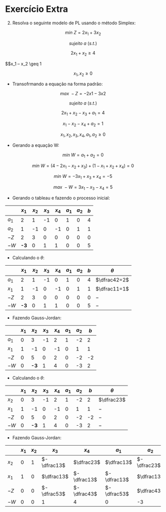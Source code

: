 # Exercício Extra

2. Resolva o seguinte modelo de PL usando o método Simplex:

$$min\ Z = 2x_1 + 3x_2$$

$$sujeito\ a\ (s.t.)$$

$$2x_1 + x_2 \geq 4$$

$$x_1 – x_2 \geq 1

$$x_1, x_2 \geq 0$$

- Transofrmando a equação na forma padrão:

$$max\ -Z = -2x1 - 3x2$$

$$sujeito\ a\ (s.t.)$$

$$2x_1 + x_2 -x_3+a_1=4$$

$$x_1-x_2-x_4+a_2=1$$

$$x_1, x_2,x_3,x_4,a_1,a_2 \geq 0$$

- Gerando a equação W:

$$min\ W = a_1+a_2=0$$

$$min\ W = (4-2x_1-x_2+x_3)+(1-x_1+x_2+x_4)=0$$

$$min\ W=-3x_1+x_3+x_4=-5$$

$$max\ -W=3x_1-x_3-x_4=5$$

- Gerando o tableau e fazendo o processo inicial:

| | $x_1$ | $x_2$ | $x_3$ | $x_4$ | $a_1$ | $a_2$ | $b$ |
|---|---|---|---|---|---|---|---|
| $a_1$ | 2 | 1 | -1 | 0 | 1 | 0 | 4 |
| $a_2$ | 1 | -1 | 0 | -1 | 0 | 1 | 1 |
| $-Z$ | 2 | 3 | 0 | 0 | 0 | 0 | 0 |
| $-W$ | **-3** | 0 | 1 | 1 | 0 | 0 | 5 |

- Calculando o $\theta$:

| | $x_1$ | $x_2$ | $x_3$ | $x_4$ | $a_1$ | $a_2$ | $b$ | $\theta$ |
|---|---|---|---|---|---|---|---|---|
| $a_1$ | 2 | 1 | -1 | 0 | 1 | 0 | 4 | $\dfrac42=2$ |
| $x_1$ | 1 | -1 | 0 | -1 | 0 | 1 | 1 | $\dfrac11=1$ |
| $-Z$ | 2 | 3 | 0 | 0 | 0 | 0 | 0 | $-$ |
| $-W$ | **-3** | 0 | 1 | 1 | 0 | 0 | 5 | $-$ |

- Fazendo Gauss-Jordan:

| | $x_1$ | $x_2$ | $x_3$ | $x_4$ | $a_1$ | $a_2$ | $b$ |
|---|---|---|---|---|---|---|---|
| $a_1$ | 0 | 3 | -1 | 2 | 1 | -2 | 2 |
| $x_1$ | 1 | -1 | 0 | -1 | 0 | 1 | 1 |
| $-Z$ | 0 | 5 | 0 | 2 | 0 | -2 | -2 |
| $-W$ | 0 | **-3** | 1 | 4 | 0 | -3 | 2 |

- Calculando o $\theta$:

| | $x_1$ | $x_2$ | $x_3$ | $x_4$ | $a_1$ | $a_2$ | $b$ | $\theta$ |
|---|---|---|---|---|---|---|---|---|
| $x_2$ | 0 | 3 | -1 | 2 | 1 | -2 | 2 | $\dfrac23$ |
| $x_1$ | 1 | -1 | 0 | -1 | 0 | 1 | 1 | $-$ |
| $-Z$ | 0 | 5 | 0 | 2 | 0 | -2 | -2 | $-$ |
| $-W$ | 0 | **-3** | 1 | 4 | 0 | -3 | 2 | $-$ |

- Fazendo Gauss-Jordan:

| | $x_1$ | $x_2$ | $x_3$ | $x_4$ | $a_1$ | $a_2$ | $b$ |
|---|---|---|---|---|---|---|---|
| $x_2$ | 0 | 1 | $-\dfrac13$ | $\dfrac23$ | $\dfrac13$ | $-\dfrac23$ | $\dfrac23$ |
| $x_1$ | 1 | 0 | $\dfrac13$ | $-\dfrac13$ | $-\dfrac13$ | $\dfrac13$ | $\dfrac53$ |
| $-Z$ | 0 | 0 | $-\dfrac53$ | $-\dfrac43$ | $-\dfrac53$ | $\dfrac43$ | $-\dfrac53$ |
| $-W$ | 0 | 0 | 1 | 4 | 0 | -3 | 2 |
